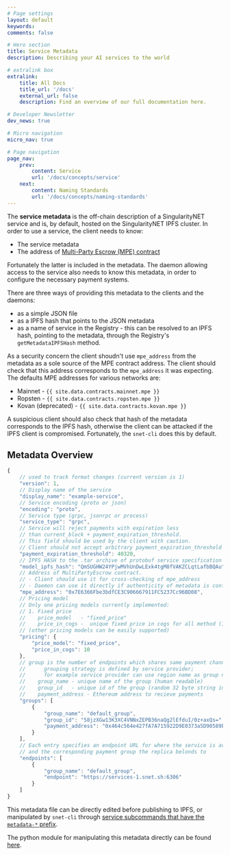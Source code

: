 ```yaml
---
# Page settings
layout: default
keywords:
comments: false

# Hero section
title: Service Metadata
description: Describing your AI services to the world

# extralink box
extralink:
    title: All Docs
    title_url: '/docs'
    external_url: false
    description: Find an overview of our full documentation here.

# Developer Newsletter
dev_news: true

# Micro navigation
micro_nav: true

# Page navigation
page_nav:
    prev:
        content: Service
        url: '/docs/concepts/service'
    next:
        content: Naming Standards
        url: '/docs/concepts/naming-standards'
---
```


The **service metadata** is the off-chain description of a SingularityNET service and is, by default, hosted on the SingularityNET IPFS cluster.
In order to use a service, the client needs to know:

* The service metadata
* The address of [Multi-Party Escrow (MPE) contract](/docs/multi-party-escrow)

Fortunately the latter is included in the metadata. The daemon allowing access to the service also needs to know this metadata, in order to configure the necessary payment systems.

There are three ways of providing this metadata to the clients and the daemons:

* as a simple JSON file
* as a IPFS hash that points to the JSON metadata
* as a name of service in the Registry - this can be resolved to an IPFS hash, pointing to the metadata, through the Registry's `getMetadataIPFSHash` method.

As a security concern the client shoudn't use `mpe_address` from the metadata as a sole source of the MPE contract address. The client should check that this address corresponds to the `mpe_address` it was expecting. The defaults MPE addresses for various networks are:

* Mainnet - `{{ site.data.contracts.mainnet.mpe }}`
* Ropsten - `{{ site.data.contracts.ropsten.mpe }}`
* Kovan (deprecated) - `{{ site.data.contracts.kovan.mpe }}`

A suspicious client should also check that hash of the metadata corresponds to the IPFS hash, otherwise the client can be attacked if the IPFS client is compromised.
Fortunately, the `snet-cli` does this by default.

## Metadata Overview

```js
{
    // used to track format changes (current version is 1)
    "version": 1,
    // Display name of the service
    "display_name": "example-service",
    // Service encoding (proto or json)
    "encoding": "proto",
    // Service type (grpc, jsonrpc or process)
    "service_type": "grpc",
    // Service will reject payments with expiration less
    // than current_block + payment_expiration_threshold.
    // This field should be used by the client with caution.
    // Client should not accept arbitrary payment_expiration_threshold
    "payment_expiration_threshold": 40320,
    // IPFS HASH to the .tar archive of protobuf service specification
    "model_ipfs_hash": "QmSUGHW24YPjwMVhUnDwLExk4tgM8fVAKZCLqtLafbBQAu",
    // Address of MultiPartyEscrow contract.
    // - Client should use it for cross-checking of mpe_address
    // - Daemon can use it directly if authenticity of metadata is confirmed
    "mpe_address": "0x7E6366Fbe3bdfCE3C906667911FC5237Cc96BD08",
    // Pricing model
    // Only one pricing models currently implemented:
    // 1. Fixed price
    //    price_model   - "fixed_price"
    //    price_in_cogs -  unique fixed price in cogs for all method (1 AGI = 10^8 cogs)
    // (other pricing models can be easily supported)
    "pricing": {
        "price_model": "fixed_price",
        "price_in_cogs": 10
    },
    // group is the number of endpoints which shares same payment channel
    //      grouping strategy is defined by service provider;
    //      for example service provider can use region name as group name
    //    group_name - unique name of the group (human readable)
    //    group_id   - unique id of the group (random 32 byte string in base64 encoding)
    //    payment_address - Ethereum address to recieve payments
    "groups": [
        {
            "group_name": "default_group",
            "group_id": "58jzXGw13K3XC4VNNxZEPB36naQg2lEfduI/0z+axQs=",
            "payment_address": "0x464c564e427fA7A715922D9E0373a5D90589E021"
        }
    ],
    // Each entry specifies an endpoint URL for where the service is available,
    // and the corresponding payment group the replica belonds to
    "endpoints": [
        {
            "group_name": "default_group",
            "endpoint": "https://services-1.snet.sh:6306"
        }
    ]
}
```

This metadata file can be directly edited before publishing to IPFS, or manipulated by `snet-cli` through [service subcommands that have the `metadata-*` prefix](http://snet-cli-docs.singularitynet.io/service.html#Sub-commands:).

The python module for manipulating this metadata directly can be found [here](https://github.com/singnet/snet-cli/blob/master/snet_cli/mpe_service_metadata.py).
